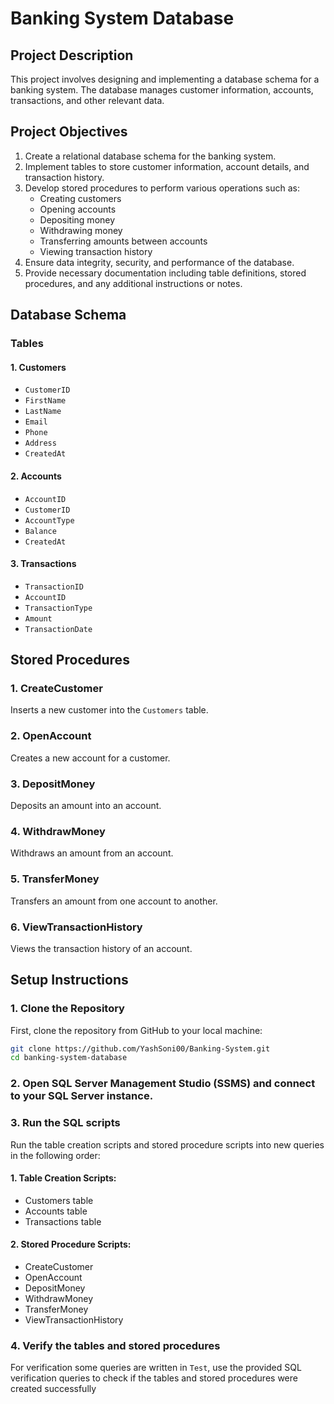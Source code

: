 # Banking System Database

## Project Description

This project involves designing and implementing a database schema for a banking system. The database manages customer information, accounts, transactions, and other relevant data.

## Project Objectives

1. Create a relational database schema for the banking system.
2. Implement tables to store customer information, account details, and transaction history.
3. Develop stored procedures to perform various operations such as:
    - Creating customers
    - Opening accounts
    - Depositing money
    - Withdrawing money
    - Transferring amounts between accounts
    - Viewing transaction history
4. Ensure data integrity, security, and performance of the database.
5. Provide necessary documentation including table definitions, stored procedures, and any additional instructions or notes.

## Database Schema

### Tables

#### 1. Customers
- `CustomerID`
- `FirstName`
- `LastName`
- `Email`
- `Phone`
- `Address`
- `CreatedAt`

#### 2. Accounts
- `AccountID`
- `CustomerID`
- `AccountType`
- `Balance`
- `CreatedAt`

#### 3. Transactions
- `TransactionID`
- `AccountID`
- `TransactionType`
- `Amount`
- `TransactionDate`

## Stored Procedures

### 1. CreateCustomer
Inserts a new customer into the `Customers` table.

### 2. OpenAccount
Creates a new account for a customer.

### 3. DepositMoney
Deposits an amount into an account.

### 4. WithdrawMoney
Withdraws an amount from an account.

### 5. TransferMoney
Transfers an amount from one account to another.

### 6. ViewTransactionHistory
Views the transaction history of an account.

## Setup Instructions

### 1. Clone the Repository
First, clone the repository from GitHub to your local machine:
```sh
git clone https://github.com/YashSoni00/Banking-System.git
cd banking-system-database
```
### 2. Open SQL Server Management Studio (SSMS) and connect to your SQL Server instance.
### 3. Run the SQL scripts
Run the table creation scripts and stored procedure scripts into new queries in the following order:

#### 1. Table Creation Scripts:

- Customers table
- Accounts table
- Transactions table

#### 2. Stored Procedure Scripts:

- CreateCustomer
- OpenAccount
- DepositMoney
- WithdrawMoney
- TransferMoney
- ViewTransactionHistory
  
### 4. Verify the tables and stored procedures
For verification some queries are written in `Test`, use the provided SQL verification queries to check if the tables and stored procedures were created successfully

